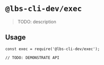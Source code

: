 # `@lbs-cli-dev/exec`

> TODO: description

## Usage

```
const exec = require('@lbs-cli-dev/exec');

// TODO: DEMONSTRATE API
```
